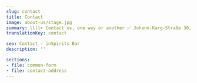 ```yaml
---
slug: contact
title: Contact
image: about-us/stage.jpg
summary: llll➤ Contact us, one way or another ✅ Johann-Karg-Straße 30, 85540 Haar ☎️ +49 89 97861114…
translationKey: contact

seo: Contact - inSpirits Bar
description: ''

sections:
- file: common-form
- file: contact-address
---
```

